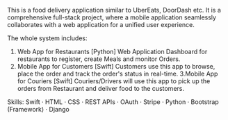This is a food delivery application similar to UberEats, DoorDash etc. It is a comprehensive full-stack project, where a mobile application seamlessly collaborates with a web application for a unified user experience.

The whole system includes:
1. Web App for Restaurants [Python]
Web Application Dashboard for restaurants to register, create Meals and monitor Orders.
2. Mobile App for Customers [Swift]
Customers use this app to browse, place the order and track the order's status in real-time.  3.Mobile App for Couriers [Swift]
Couriers/Drivers will use this app to pick up the orders from Restaurant and deliver food to the customers.

Skills: Swift · HTML · CSS · REST APIs · OAuth · Stripe · Python · Bootstrap (Framework) · Django 
